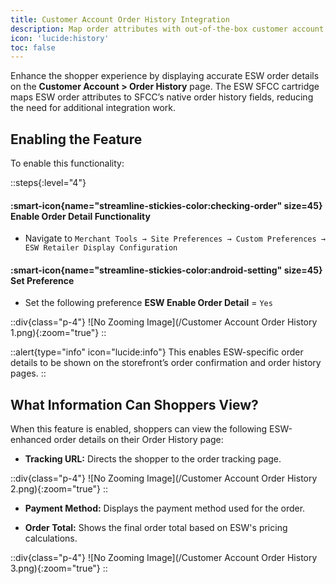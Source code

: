 ```yaml
---
title: Customer Account Order History Integration
description: Map order attributes with out-of-the-box customer account order history attributes.
icon: 'lucide:history'
toc: false
---
```


Enhance the shopper experience by displaying accurate ESW order details on the **Customer Account > Order History** page. The ESW SFCC cartridge maps ESW order attributes to SFCC’s native order history fields, reducing the need for additional integration work.

## Enabling the Feature

To enable this functionality:

::steps{:level="4"}

#### :smart-icon{name="streamline-stickies-color:checking-order" size=45} Enable Order Detail Functionality  

- Navigate to `Merchant Tools → Site Preferences → Custom Preferences → ESW Retailer Display Configuration`

#### :smart-icon{name="streamline-stickies-color:android-setting" size=45} Set Preference

- Set the following preference **ESW Enable Order Detail** = `Yes`

::div{class="p-4"}
  ![No Zooming Image](/Customer Account Order History 1.png){:zoom="true"}
  ::

::alert{type="info" icon="lucide:info"}
This enables ESW-specific order details to be shown on the storefront’s order confirmation and order history pages.
::


## What Information Can Shoppers View?

When this feature is enabled, shoppers can view the following ESW-enhanced order details on their Order History page:

- **Tracking URL:** Directs the shopper to the order tracking page.

::div{class="p-4"}
  ![No Zooming Image](/Customer Account Order History 2.png){:zoom="true"}
  ::

- **Payment Method:** Displays the payment method used for the order.

- **Order Total:** Shows the final order total based on ESW's pricing calculations.

::div{class="p-4"}
  ![No Zooming Image](/Customer Account Order History 3.png){:zoom="true"}
  ::

